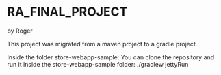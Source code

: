 # RA_FINAL_PROJECT
  by Roger

This project was migrated from a maven project to a gradle project.

Inside the folder store-webapp-sample:
    You can clone the repository and run it inside the store-webapp-sample folder:
            ./gradlew jettyRun
